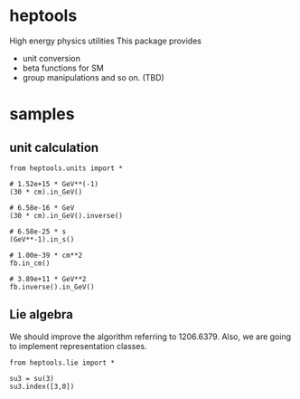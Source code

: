 # heptools
High energy physics utilities
This package provides
* unit conversion
* beta functions for SM
* group manipulations
and so on. (TBD)

# samples
## unit calculation

```python:
from heptools.units import *

# 1.52e+15 * GeV**(-1)
(30 * cm).in_GeV()

# 6.58e-16 * GeV
(30 * cm).in_GeV().inverse()

# 6.58e-25 * s
(GeV**-1).in_s()

# 1.00e-39 * cm**2
fb.in_cm()

# 3.89e+11 * GeV**2
fb.inverse().in_GeV()
```

## Lie algebra
We should improve the algorithm referring to 1206.6379.
Also, we are going to implement representation classes.

```python:
from heptools.lie import *

su3 = su(3)
su3.index([3,0])

```


